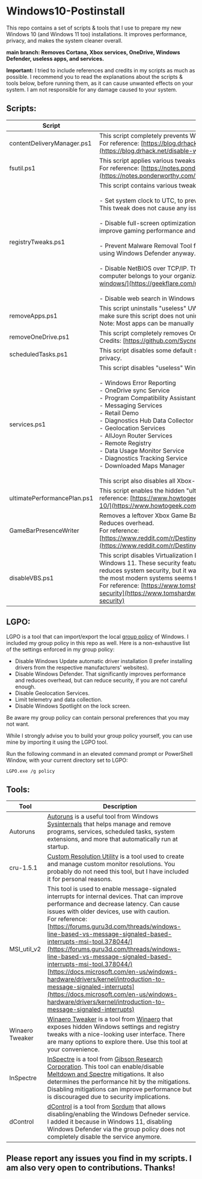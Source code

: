 #  Windows10-Postinstall

This repo contains a set of scripts & tools that I use to prepare my new Windows 10 (and Windows 11 too) installations. It improves performance, privacy, and makes the system cleaner overall.

**main branch: Removes Cortana, Xbox services, OneDrive, Windows Defender, useless apps, and services.**

**Important:** I tried to include references and credits in my scripts as much as possible. I recommend you to read the explanations about the scripts & tools below, before running them, as it can cause unwanted effects on your system.
I am not responsible for any damage caused to your system.



## Scripts:

|Script|Description|
|--|--|
|contentDeliveryManager.ps1|This script completely prevents Windows from automatically installing unwanted sponsored apps & games. <br>For reference: [https://blog.drhack.net/disable-windows-10-app-install-without-consent/](https://blog.drhack.net/disable-windows-10-app-install-without-consent/)|
|fsutil.ps1|This script applies various tweaks for the NTFS filesystem using the fsutil command. <br>For reference: [https://notes.ponderworthy.com/fsutil-tweaks-for-ntfs-performance-and-reliability](https://notes.ponderworthy.com/fsutil-tweaks-for-ntfs-performance-and-reliability)|
|registryTweaks.ps1|This script contains various tweaks that apply to Windows's registry. The tweaks are the following: <br><br>-   Set system clock to UTC, to prevent clock desyncs when multi-booting other systems such as Linux and macOS. This tweak does not cause any issue in the case of single-booting. <br><br>- Disable full-screen optimizations in games. This tweak allows games to use exclusive full-screen mode, thus can improve gaming performance and decrease latency. <br><br>-   Prevent Malware Removal Tool from automatically installing via Windows Update. That can be unsafe, but we are not using Windows Defender anyway. Only use if you are sure you do not need an antivirus. <br><br>-   Disable NetBIOS over TCP/IP. This service is legacy, vulnerable, and shouldn't be used anymore. Do not use if your computer belongs to your organization, and you are not sure. For reference: [https://geekflare.com/netbios-disable-windows/](https://geekflare.com/netbios-disable-windows/) <br><br>-   Disable web search in Windows Search.|
|removeApps.ps1|This script uninstalls "useless" UWP apps for the current user, to make the system as minimal as possible. Please make sure this script does not uninstall any app that you need before running it. <br>Note: Most apps can be manually reinstalled from the Microsoft Store.
|removeOneDrive.ps1|This script completely removes OneDrive features from Windows. Do not run if you use OneDrive. <br>Credits: [https://github.com/Sycnex/Windows10Debloater](https://github.com/Sycnex/Windows10Debloater)
|scheduledTasks.ps1|This script disables some default scheduled tasks, mostly tasks used for telemetry and data collection. Improves privacy.
|services.ps1|This script disables "useless" Windows services. Services disabled are the following:<br><br>-   Windows Error Reporting<br>-   OneDrive sync Service<br>-   Program Compatibility Assistant (does not disable compatibility features, only the assistant.)<br>-   Messaging Services<br>-   Retail Demo<br>-   Diagnostics Hub Data Collector<br>-   Geolocation Services<br>-   AllJoyn Router Services<br>-   Remote Registry<br>-   Data Usage Monitor Service<br>-   Diagnostics Tracking Service<br>-   Downloaded Maps Manager<br><br> This script also disables all Xbox-related services.
|ultimatePerformancePlan.ps1|This script enables the hidden "ultimate" performance plan. Enabling that can improve performance significantly. For reference: [https://www.howtogeek.com/368781/how-to-enable-ultimate-performance-power-plan-in-windows-10/](https://www.howtogeek.com/368781/how-to-enable-ultimate-performance-power-plan-in-windows-10/)
|GameBarPresenceWriter|Removes a leftover Xbox Game Bar related program that appears whenever a game is running, and shouldn't be there. Reduces overhead. <br>For reference: [https://www.reddit.com/r/DestinyTechSupport/comments/amq3g1/i_think_i_found_the_root_cause_of_the_stuttering/](https://www.reddit.com/r/DestinyTechSupport/comments/amq3g1/i_think_i_found_the_root_cause_of_the_stuttering/)
|disableVBS.ps1|This script disables Virtualization Based Security, Credential Guard and HVCI, which are enabled by default on Windows 11. These security features are known to negatively impact performance on older systems. Disabling this reduces system security, but it was not enabled by default on Windows 10, so it's up to you. Performance impact on the most modern systems seems to be very minor.<br>For reference: [https://www.tomshardware.com/news/windows-11-gaming-benchmarks-performance-vbs-hvci-security](https://www.tomshardware.com/news/windows-11-gaming-benchmarks-performance-vbs-hvci-security)

## LGPO:
LGPO is a tool that can import/export the local [group policy](https://en.wikipedia.org/wiki/Group_Policy) of Windows. I included my group policy in this repo as well. Here is a non-exhaustive list of the settings enforced in my group policy:

-   Disable Windows Update automatic driver installation (I prefer installing drivers from the respective manufacturers' websites).
-   Disable Windows Defender. That significantly improves performance and reduces overhead, but can reduce security, if you are not careful enough.
-   Disable Geolocation Services.
-   Limit telemetry and data collection.
-   Disable Windows Spotlight on the lock screen.

Be aware my group policy can contain personal preferences that you may not want.

While I strongly advise you to build your group policy yourself, you can use mine by importing it using the LGPO tool.

Run the following command in an elevated command prompt or PowerShell Window, with your current directory set to LGPO:

    LGPO.exe /g policy

## Tools:
|Tool|Description|
|--|--|
|Autoruns|[Autoruns](https://docs.microsoft.com/en-us/sysinternals/downloads/autoruns) is a useful tool from Windows [Sysinternals](https://docs.microsoft.com/en-us/sysinternals/) that helps manage and remove programs, services, scheduled tasks, system extensions, and more that automatically run at startup.|
|cru-1.5.1|[Custom Resolution Utility](https://www.monitortests.com/forum/Thread-Custom-Resolution-Utility-CRU) is a tool used to create and manage custom monitor resolutions. You probably do not need this tool, but I have included it for personal reasons.|
|MSI_util_v2|This tool is used to enable message-signaled interrupts for internal devices. That can improve performance and decrease latency. Can cause issues with older devices, use with caution. <br>For reference: [https://forums.guru3d.com/threads/windows-line-based-vs-message-signaled-based-interrupts-msi-tool.378044/](https://forums.guru3d.com/threads/windows-line-based-vs-message-signaled-based-interrupts-msi-tool.378044/)<br>[https://docs.microsoft.com/en-us/windows-hardware/drivers/kernel/introduction-to-message-signaled-interrupts](https://docs.microsoft.com/en-us/windows-hardware/drivers/kernel/introduction-to-message-signaled-interrupts)|
|Winaero Tweaker|[Winaero Tweaker](https://winaero.com/winaero-tweaker/) is a tool from [Winaero](https://winaero.com/) that exposes hidden Windows settings and registry tweaks with a nice-looking user interface. There are many options to explore there. Use this tool at your convenience.|
|InSpectre|[InSpectre](https://www.grc.com/inspectre.htm) is a tool from [Gibson Research Corporation](https://www.grc.com/intro.htm). This tool can enable/disable [Meltdown and Spectre](https://meltdownattack.com/) mitigations. It also determines the performance hit by the mitigations. <br>Disabling mitigations can improve performance but is discouraged due to security implications.|
|dControl|[dControl](https://www.sordum.org/9480/defender-control-v1-9/) is a tool from [Sordum](https://www.sordum.org/) that allows disabling/enabling the Windows Defneder service. I added it because in Windows 11, disabling Windows Defender via the group policy does not completely disable the service anymore.|

## Please report any issues you find in my scripts. I am also very open to contributions. Thanks!
